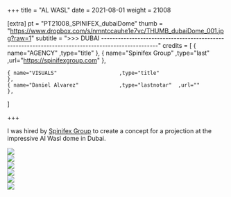 +++
title = "AL WASL"
date = 2021-08-01
weight = 21008

[extra]
pt = "PT21008_SPINIFEX_dubaiDome"
thumb = "https://www.dropbox.com/s/nmntccauhe1e7vc/THUMB_dubaiDome_001.jpg?raw=1"
subtitle = ">>> DUBAI --------------------------------------------------------------------------------------------------"
credits = [
    { name="AGENCY"                     ,type="title"                                                                   },
    { name="Spinifex Group"             ,type="last"       ,url="https://spinifexgroup.com"                             },
    
    { name="VISUALS"                    ,type="title"                                                                   },
    { name="Daniel Alvarez"             ,type="lastnotar"  ,url=""                                                      },
]

+++

<div class="page_text">

I was hired by <a href="https://spinifexgroup.com" target="_blank">Spinifex Group</a> to create a concept for a projection at the impressive Al Wasl dome in Dubai.

</div>

<div class="mwall">
<div class="mwall_items">
<div class="mwall_item"><img src="https://www.dropbox.com/s/rkf7209z8nk11v5/GIF_dubaiDome_SHOT_020.gif?raw=1"></div>
<div class="mwall_item"><img src="https://www.dropbox.com/s/3aiwxpfc82451h0/GIF_dubaiDome_SHOT_030.gif?raw=1"></div>
<div class="mwall_item"><img src="https://www.dropbox.com/s/dhejm1hyneysi7q/GIF_dubaiDome_SHOT_040.gif?raw=1"></div>
</div>
<div class="mwall_items">
<div class="mwall_item"><img src="https://www.dropbox.com/s/036mx1wqhxxjivn/GIF_dubaiDome_001.gif?raw=1"></div>
<div class="mwall_item"><img src="https://www.dropbox.com/s/0lt21mt56xfomtp/GIF_dubaiDome_002.gif?raw=1"></div>
<div class="mwall_item"><img src="https://www.dropbox.com/s/gzxb3ebyipx3vpk/GIF_dubaiDome_003.gif?raw=1"></div>
</div>
</div>









